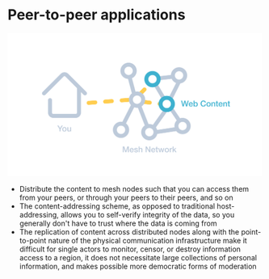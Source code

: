 # Peer-to-peer applications

![Peer-to-peer applications](peer-to-peer-applications.svg)

- Distribute the content to mesh nodes such that you can access them from your peers, or through your peers to their peers, and so on
- The content-addressing scheme, as opposed to traditional host-addressing, allows you to self-verify integrity of the data, so you generally don't have to trust where the data is coming from
- The replication of content across distributed nodes along with the point-to-point nature of the physical communication infrastructure make it difficult for single actors to monitor, censor, or destroy information access to a region, it does not necessitate large collections of personal information, and makes possible more democratic forms of moderation

